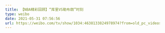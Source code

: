 ```yaml
---
title: 【NBA精彩回顾】“库里VS勒布朗”时刻
type: weibo
date: 2021-05-31 07:56:56
url: https://weibo.com/tv/show/1034:4638133824978974?from=old_pc_videoshow
---
```


<!-- more -->